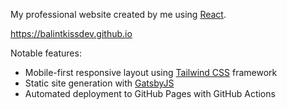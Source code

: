 My professional website created by me using [React](https://reactjs.org/).

https://balintkissdev.github.io

Notable features:

- Mobile-first responsive layout using [Tailwind CSS](https://tailwindcss.com/) framework
- Static site generation with [GatsbyJS](https://www.gatsbyjs.com/)
- Automated deployment to GitHub Pages with GitHub Actions